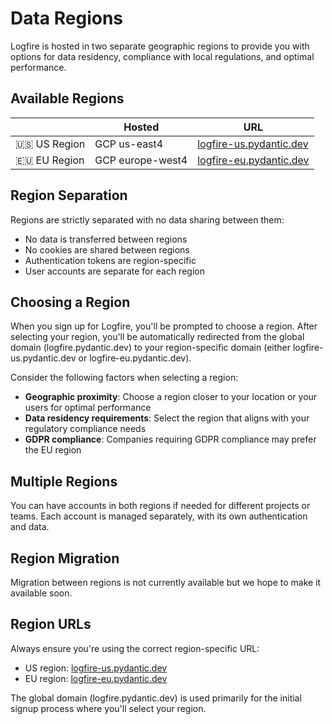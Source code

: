 # Data Regions

Logfire is hosted in two separate geographic regions to provide you with options for data residency, compliance with local regulations, and optimal performance.

## Available Regions

|              | Hosted           | URL                                                         |
|--------------|------------------|-------------------------------------------------------------|
| 🇺🇸 US Region | GCP us-east4     | [logfire-us.pydantic.dev](https://logfire-us.pydantic.dev)  |
| 🇪🇺 EU Region | GCP europe-west4 | [logfire-eu.pydantic.dev](https://logfire-eu.pydantic.dev)  |

## Region Separation

Regions are strictly separated with no data sharing between them:

* No data is transferred between regions
* No cookies are shared between regions
* Authentication tokens are region-specific
* User accounts are separate for each region

## Choosing a Region

When you sign up for Logfire, you'll be prompted to choose a region. After selecting your region, you'll be automatically redirected from the global domain (logfire.pydantic.dev) to your region-specific domain (either logfire-us.pydantic.dev or logfire-eu.pydantic.dev).

Consider the following factors when selecting a region:

* **Geographic proximity**: Choose a region closer to your location or your users for optimal performance
* **Data residency requirements**: Select the region that aligns with your regulatory compliance needs
* **GDPR compliance**: Companies requiring GDPR compliance may prefer the EU region

## Multiple Regions

You can have accounts in both regions if needed for different projects or teams. Each account is managed separately, with its own authentication and data.

## Region Migration

Migration between regions is not currently available but we hope to make it available soon.

## Region URLs

Always ensure you're using the correct region-specific URL:
* US region: [logfire-us.pydantic.dev](https://logfire-us.pydantic.dev)
* EU region: [logfire-eu.pydantic.dev](https://logfire-eu.pydantic.dev)

The global domain (logfire.pydantic.dev) is used primarily for the initial signup process where you'll select your region.